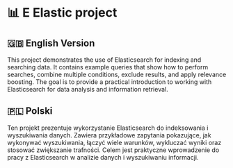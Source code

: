 # 📊 E Elastic project

## 🇬🇧 English Version
This project demonstrates the use of Elasticsearch for indexing and searching data.
It contains example queries that show how to perform searches, combine multiple conditions, exclude results, and apply relevance boosting.
The goal is to provide a practical introduction to working with Elasticsearch for data analysis and information retrieval.

## 🇵🇱 Polski
Ten projekt prezentuje wykorzystanie Elasticsearch do indeksowania i wyszukiwania danych.
Zawiera przykładowe zapytania pokazujące, jak wykonywać wyszukiwania, łączyć wiele warunków, wykluczać wyniki oraz stosować zwiększanie trafności.
Celem jest praktyczne wprowadzenie do pracy z Elasticsearch w analizie danych i wyszukiwaniu informacji.

